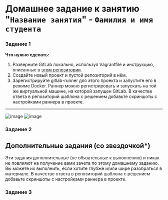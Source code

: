 # Домашнее задание к занятию "`Название занятия`" - `Фамилия и имя студента`


### Задание 1
**Что нужно сделать:** 
1. Разверните GitLab локально, используя Vagrantfile и инструкцию, описанные в [этом репозитории](https://github.com/netology-code/sdvps-materials/tree/main/gitlab). 
2. Создайте новый 
проект и пустой репозиторий в нём. 
3. Зарегистрируйте gitlab-runner для этого проекта и запустите его в режиме Docker. Раннер можно регистрировать и запускать на той же виртуальной машине, 
на которой запущен GitLab.
В качестве ответа в репозиторий шаблона с решением добавьте скриншоты с настройками раннера в проекте.

---
![image](https://user-images.githubusercontent.com/106932460/211937409-69b67932-5f0a-4cc3-a186-8b7ae9db4708.png) 
![image](https://user-images.githubusercontent.com/106932460/211937528-8ce6fd98-c39b-4b7e-bcc5-9473b0142d95.png)

### Задание 2


## Дополнительные задания (со звездочкой*)

Эти задания дополнительные (не обязательные к выполнению) и никак не повлияют на получение вами зачета по этому домашнему заданию. Вы можете их выполнить, если хотите глубже и/или шире 
разобраться в материале.
В качестве ответа в репозиторий шаблона с решением добавьте скриншоты с настройками раннера в проекте.
### Задание 3

